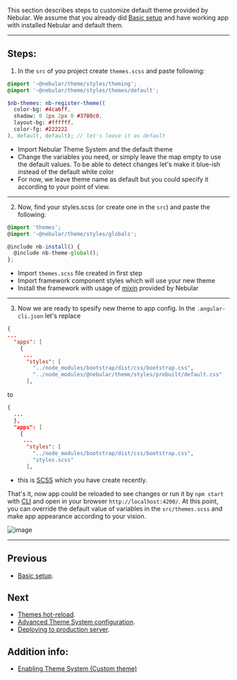 This section describes steps to customize default theme provided by Nebular. We assume that you already did [Basic setup](#/docs/ngxadmin-tutorials/themes-tutorial-basic-setup) and have working app with installed Nebular and default them. 
<hr class="section-end">

## Steps:

1) In the `src` of you project create `themes.scss` and paste following:

```scss
@import '~@nebular/theme/styles/theming';
@import '~@nebular/theme/styles/themes/default';

$nb-themes: nb-register-theme((
  color-bg: #4ca6ff,
  shadow: 0 1px 2px 0 #3780c0,
  layout-bg: #ffffff,
  color-fg: #222222
), default, default); // let's leave it as default
```
- Import Nebular Theme System and the default theme
- Change the variables you need, or simply leave the map empty to use the default values. To be able to detect changes let's make it blue-ish instead of the default white color
- For now, we leave theme name as default but you could specify it according to your point of view.

 <hr class="section-end">
 
2) Now, find your styles.scss (or create one in the `src`) and paste the following:

```typescript
@import 'themes';
@import '~@nebular/theme/styles/globals';

@include nb-install() {
  @include nb-theme-global();
};
```
* Import `themes.scss` file created in first step
* Import framework component styles which will use your new theme
* Install the framework with usage of [mixin](http://sass-lang.com/guide#topic-6) provided by Nebular


<hr class="section-end">

3) Now we are ready to spesify new theme to app config. In the `.angular-cli.json` let's replace
```json
{
...
  "apps": [
    {
     ...
      "styles": [
        "../node_modules/bootstrap/dist/css/bootstrap.css",
        "../node_modules/@nebular/theme/styles/prebuilt/default.css"
      ],
```
to 
```json
{
  ...
  },
  "apps": [
    {
     ...
      "styles": [
        "../node_modules/bootstrap/dist/css/bootstrap.css",
        "styles.scss"
      ],
```
* this is [SCSS](http://sass-lang.com/guide) which you have create recently.

That's it, now app could be reloaded to see changes or run it by `npm start` with [CLI](https://github.com/angular/angular-cli) and open in your browser `http://localhost:4200/`. At this point, you can override the default value of variables in the `src/themes.scss` and make app appearance according to your vision.

![image](assets/images/articles/smart-house-blue-theme.png)
<hr class="section-end">

## Previous
* [Basic setup](#/docs/ngxadmin-tutorials/themes-tutorial-basic-setup).

## Next
* [Themes hot-reload](#/docs/ngxadmin-tutorials/themes-tutorial-hot-reload).
* [Advanced Theme System configuration](#/docs/guides/enabling-theme-system).
* [Deploying to production server](#/docs/guides/server-deployment).

## Addition info:
* [Enabling Theme System (Custom theme)](#/docs/guides/enabling-theme-system-custom-theme)
